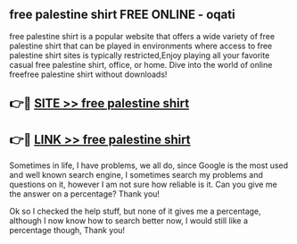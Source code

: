 ## free palestine shirt FREE ONLINE - oqati

free palestine shirt is a popular website that offers a wide variety of free palestine shirt that can be played in environments where access to free palestine shirt sites is typically restricted,Enjoy playing all your favorite casual free palestine shirt, office, or home. Dive into the world of online freefree palestine shirt without downloads!

## 👉🔴 [SITE >> free palestine shirt](http://news.freeplayer.one?title=free_palestine_shirt&ref=FRRE)

## 👉🔴 [LINK >> free palestine shirt](http://news.freeplayer.one?title=free_palestine_shirt&ref=FREE)

Sometimes in life, I have problems, we all do, since Google is the most used and well known search engine, I sometimes search my problems and questions on it, however I am not sure how reliable is it. Can you give me the answer on a percentage? Thank you!

Ok so I checked the help stuff, but none of it gives me a percentage, although I now know how to search better now, I would still like a percentage though, Thank you!